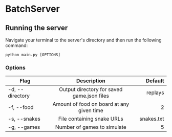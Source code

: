 # BatchServer
## Running the server
Navigate your terminal to the server's directory and then run the following command:

`python main.py [OPTIONS]`

### Options
| Flag | Description | Default |
|------|:-------------:|---------:|
-d, --directory | Output directory for saved game.json files | replays
-f, --food | Amount of food on board at any given time | 2
-s, --snakes | File containing snake URLs | snakes.txt
-g, --games | Number of games to simulate | 5